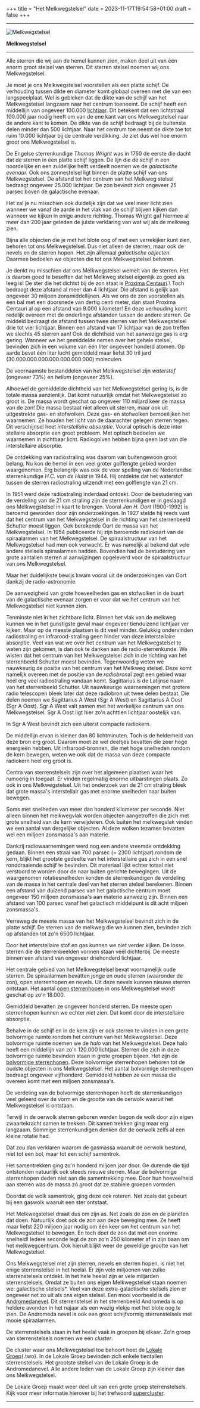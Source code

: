 +++
title = "Het Melkwegstelsel"
date = 2023-11-17T19:54:58+01:00
draft = false
+++

  -----------------------------------------------------------------------
  ![Melkwegstelsel](/melkwegstelsel-modified.png)
  
  **Melkwegstelsel**

  -----------------------------------------------------------------------

Alle sterren die wij aan de hemel kunnen zien, maken deel uit van één
enorm groot stelsel van sterren. Dit sterren stelsel noemen wij ons
Melkwegstelsel.

Je moet je ons Melkwegstelsel voorstellen als een platte schijf. De
verhouding tussen dikte en diameter komt globaal overeen met die van een
langspeelplaat. Wel is gebleken dat de dikte van de schijf van het
Melkwegstelsel langzaam naar het centrum toeneemt. De schijf heeft een
middellijn van ongeveer 100.000 [lichtjaar](/encyclopedie/lichtjaar). Dit
betekent dat een lichtstraal 100.000 jaar nodig heeft om van de ene kant
van ons Melkwegstelsel naar de andere kant te komen. De dikte van de
schijf bedraagt bij de buitenste delen minder dan 500 lichtjaar. Naar
het centrum toe neemt de dikte toe tot ruim 10.000 lichtjaar bij de
centrale verdikking. Je ziet dus wel hoe enorm groot ons Melkwegstelsel
is.

De Engelse sterrenkundige *Thomas Wright* was in 1750 de eerste die
dacht dat de sterren in een platte schijf liggen. De lijn die de schijf
in een noordelijke en een zuidelijke helft verdeelt noemen we de
*galactische evenaar.* Ook ons zonnestelsel ligt binnen de platte schijf
van ons Melkwegstelsel. De afstand tot het centrum van het Melkweg
stelsel bedraagt ongeveer 25.000 lichtjaar. De zon bevindt zich ongeveer
25 parsec boven de galactische evenaar.

Het zal je nu misschien ook duidelijk zijn dat we veel meer licht zien
wanneer we vanaf de aarde in het vlak van de schijf blijven kijken dan
wanneer we kijken in enige andere richting. Thomas Wright gaf hiermee al
meer dan 200 jaar geleden de juiste verklaring van wat wij als de
melkweg zien.

Bijna alle objecten die je met het blote oog of met een verrekijker kunt
zien, behoren tot ons Melkwegstelsel. Dus niet alleen de sterren, maar
ook de nevels en de sterren hopen. Het zijn allemaal *galactische
objecten*. Daarmee bedoelen we objecten die tot ons Melkwegstelsel
behoren.

Je denkt nu misschien dat ons Melkwegstelsel wemelt van de sterren. Het
is daarom goed te beseffen dat het Melkweg stelsel eigenlijk zo goed als
leeg is! De ster die het dichtst bij de zon staat is [Proxima Centauri](/encyclopedie/proxima).\ 
Toch bedraagt deze afstand al meer dan 4
lichtjaar. Die afstand is gelijk aan ongeveer 30 miljoen
zonsmiddellijnen. Als we ons de zon voorstellen als een bal met een
doorsnede van dertig centi meter, dan staat Proxima Centauri al op een
afstand van 9.000 kilometer! En deze verhouding komt redelijk overeen
met de onderlinge afstanden tussen de andere sterren. Ge middeld
bedraagt de afstand tussen twee sterren van het Melkwegstelsel drie tot
vier lichtjaar. Binnen een afstand van 17 lichtjaar van de zon treffen
we slechts 45 sterren aan! Ook de dichtheid van het aanwezige gas is erg
gering. Wanneer we het gemiddelde nemen over het gehele stelsel,
bevinden zich in een volume van één liter ongeveer honderd atomen. Op
aarde bevat één liter lucht gemiddeld maar liefst 30 tril jard
(30.000.000.000.000.000.000.000) moleculen.

De voornaamste bestanddelen van het Melkwegstelsel zijn *waterstof*
(ongeveer 73%) en *helium* (ongeveer 25%).

Alhoewel de gemiddelde dichtheid van het Melkwegstelsel gering is, is de
totale massa aanzienlijk. Dat komt natuurlijk omdat het Melkwegstelsel
zo groot is. De massa wordt geschat op ongeveer 110 miljard keer de
massa van de zon! Die massa bestaat niet alleen uit sterren, maar ook
uit uitgestrekte gas- en stofwolken. Deze gas- en stofwolken
bemoeilijken het waarnemen. Ze houden het licht van de daarachter
gelegen sterren tegen. Dit verschijnsel heet *interstellaire absorptie*.
Vooral optisch is deze inter stellaire absorptie een groot probleem. Met
optisch bedoelen we waarnemen in zichtbaar licht. Radiogolven hebben
bijna geen last van die interstellaire absorptie.

De ontdekking van radiostraling was daarom van buitengewoon groot
belang. Nu kon de hemel in een veel groter golflengte gebied worden
waargenomen. Erg belangrijk was ook de voor spelling van de Nederlandse
sterrenkundige *H.C. van de Hulst* in 1944. Hij ontdekte dat het
waterstof tussen de sterren radiostraling uitzendt met een golflengte
van 21 cm.

In 1951 werd deze radiostraling inderdaad ontdekt. Door de bestudering
van de verdeling van de 21 cm straling zijn de sterrenkundigen er in
geslaagd ons Melkwegstelsel in kaart te brengen. Vooral *Jan H. Oort*
(1900-1992) is beroemd geworden door zijn onderzoekingen. In 1927 stelde
hij reeds vast dat het centrum van het Melkwegstelsel in de richting van
het sterrenbeeld Schutter moest liggen. Ook berekende Oort de massa van
het Melkwegstelsel. In 1954 publiceerde hij zijn beroemde radiokaart van
de spiraalarmen van het Melkwegstelsel. De spiraalstructuur van het
Melkwegstelsel had men ook verwacht. Er was namelijk al bekend dat vele
andere stelsels spiraalarmen hadden. Bovendien had de bestudering van
grote aantallen sterren al aanwijzingen opgeleverd voor de
spiraalstructuur van ons Melkwegstelsel.

Maar het duidelijkste bewijs kwam vooral uit de onderzoekingen van Oort
dankzij de radio-astronomie.

De aanwezigheid van grote hoeveelheden gas en stofwolken in de buurt van
de galactische evenaar zorgen er voor dat we het centrum van het
Melkwegstelsel niet kunnen zien.

Tenminste niet in het zichtbare licht. Binnen het vlak van de melkweg
kunnen we in het gunstigste geval maar ongeveer tienduizend lichtjaar
ver kijken. Maar op de meeste plaatsen is dit veel minder. Gelukkig
ondervinden radiostraling en infrarood-straling geen hinder van deze
interstellaire absorptie. Veel van wat we over het centrum van het
Melkwegstelsel te weten zijn gekomen, is dan ook te danken aan de
radio-sterrenkunde. We wisten dat het centrum van het Melkwegstelsel
zich in de richting van het sterrenbeeld Schutter moest bevinden.
Tegenwoordig weten we nauwkeurig de positie van het centrum van het
Melkweg stelsel. Deze komt namelijk overeen met de positie van de
*radiobron*al zegt een gebied waar héél erg veel radiostraling vandaan
komt. Sagittarius is de Latijnse naam van het sterrenbeeld Schutter. Uit
nauwkeurige waarnemingen met grotere radio telescopen bleek later dat
deze radiobron uit twee delen bestaat. Die delen noemen we Sagittarius A
West (Sgr A West) en Sagittarius A Oost (Sgr A Oost). Sgr A West valt
samen met het werkelijke centrum van ons Melkwegstelsel. Sgr A Oost ligt
hier zo\'n achttien lichtjaar oostelijk van.

In Sgr A West bevindt zich een uiterst compacte radiokern.

De middellijn ervan is kleiner dan 80 lichtminuten. Toch is de
helderheid van deze bron erg groot. Daarom moet ze wel deeltjes bevatten
die zeer hoge energieën hebben. Uit infrarood-bronnen, die met hoge
snelheden rondom de kern bewegen, weten we ook dat de massa van deze
compacte radiokern heel erg groot is.

Centra van sterrenstelsels zijn over het algemeen plaatsen waar het
rumoerig in toegaat. Er vinden regelmatig enorme uitbarstingen plaats.
Zo ook in ons Melkwegstelsel. Uit het onderzoek van de 21 cm straling
bleek dat grote massa\'s interstellair gas met enorme snelheden naar
buiten bewegen.

Soms met snelheden van meer dan honderd kilometer per seconde. Niet
alleen binnen het melkwegvlak worden objecten aangetroffen die zich met
grote snelheid van de kern verwijderen. Ook buiten het melkwegvlak
vinden we een aantal van dergelijke objecten. Al deze wolken tezamen
bevatten wel een miljoen zonsmassa's aan materie.

Dankzij radiowaarnemingen werd nog een andere vreemde ontdekking gedaan.
Binnen een straal van 700 parsec (= 2300 lichtjaar) rondom de kern,
blijkt het grootste gedeelte van het interstellaire gas zich in een snel
ronddraaiende schijf te bevinden. Dit materiaal lijkt echter totaal niet
verstoord te worden door de naar buiten gerichte bewegingen. Uit de
waargenomen rotatiesnelheden konden de sterrenkundigen de verdeling van
de massa in het centrale deel van het sterren stelsel berekenen. Binnen
een afstand van duizend parsec van het galactische centrum moet ongeveer
150 miljoen zonsmassa's aan materie aanwezig zijn. Binnen een afstand
van 100 parsec vanaf het galactisch middelpunt is dit acht miljoen
zonsmassa's.

Verreweg de meeste massa van het Melkwegstelsel bevindt zich in de
platte schijf. De sterren van de melkweg die we kunnen zien, bevinden
zich op afstanden tot zo\'n 6500 lichtjaar.

Door het interstellaire stof en gas kunnen we niet verder kijken. De
losse sterren die de sterrenbeelden vormen staan véél dichterbij. De
meeste binnen een afstand van ongeveer driehonderd lichtjaar.

Het centrale gebied van het Melkwegstelsel bevat voornamelijk oude
sterren. De spiraalarmen bevatten jonge en oude sterren (waaronder de
zon), open sterrenhopen en nevels. Uit deze nevels kunnen nieuwe sterren
ontstaan. Het aantal [open sterrenhopen](/encyclopedie/sterrenhopen) in ons
Melkwegstelsel wordt geschat op zo'n 18.000.

Gemiddeld bevatten ze ongeveer honderd sterren. De meeste open
sterrenhopen kunnen we echter niet zien. Dat komt door de interstellaire
absorptie.

Behalve in de schijf en in de kern zijn er ook sterren te vinden in een
grote bolvormige ruimte rondom het centrum van het Melkwegstelsel. Deze
bolvormige ruimte noemen we de *halo* van het Melkwegstelsel. Deze halo
heeft een middellijn van zo\'n 120.000 lichtjaar. Sterren die zich in
deze bolvormige ruimte bevinden staan in grote groepen bijeen. Het zijn
de [bolvormige sterrenhopen](/encyclopedie/bolvormig). Deze bolvormige
sterrenhopen behoren tot de oudste objecten in ons Melkwegstelsel. Het
aantal bolvormige sterrenhopen bedraagt ongeveer vijfhonderd. Gemiddeld
hebben ze een massa die overeen komt met een miljoen zonsmassa\'s.

De verdeling van de bolvormige sterrenhopen heeft de sterrenkundigen
veel geleerd over de vorm en de grootte van de oerwolk waaruit het
Melkwegstelsel is ontstaan.

Terwijl in de oerwolk sterren geboren werden begon de wolk door zijn
eigen zwaartekracht samen te trekken. Dit samen trekken ging maar erg
langzaam. Sommige sterrenkundigen denken dat de oerwolk zelfs al een
kleine rotatie had.

Dat zou dan verklaren waarom de gasmassa waaruit de oerwolk bestond,
niet tot een bol, maar tot een schijf samentrok.

Het samentrekken ging zo\'n honderd miljoen jaar door. Ge durende die
tijd ontstonden natuurlijk ook steeds nieuwe sterren. Maar de bolvormige
sterrenhopen deden niet aan die samentrekking mee. Door hun hoeveelheid
aan sterren was de massa zó groot dat ze stabiele groepen vormden.

Doordat de wolk samentrok, ging deze ook roteren. Net zoals dat gebeurt
bij een gaswolk waaruit een ster ontstaat.

Het Melkwegstelsel draait dus om zijn as. Net zoals de zon en de
planeten dat doen. Natuurlijk doet ook de zon aan deze beweging mee. Ze
heeft maar liefst 220 miljoen jaar nodig om één keer om het centrum van
het Melkwegstelsel te bewegen. En toch doet de zon dat met een enorme
snelheid! Iedere seconde legt de zon zo\'n 250 kilometer af in zijn baan
om het melkwegcentrum. Ook hieruit blijkt weer de geweldige grootte van
het Melkwegstelsel.

Ons Melkwegstelsel met zijn sterren, nevels en sterren hopen, is niet
het enige sterrenstelsel in het heelal. Er zijn vele miljoenen van zulke
sterrenstelsels ontdekt. In het hele heelal zijn er vele miljarden
sterrenstelsels. Omdat ze buiten ons eigen Melkwegstelsel staan noemen
we: galactische stelsels*. Veel van deze extra-galactische
stelsels zien er ongeveer net zo uit als ons eigen stelsel. Een mooi
voorbeeld is de [Andromedanevel](/encyclopedie/andromedanevel). Dit
sterrenstelsel in het sterrenbeeld Andromeda is op heldere avonden in
het najaar als een wazig vlekje met het blote oog te zien. De Andromeda
nevel is ook een groot schijfvormig sterrenstelsels met mooie
spiraalarmen.

De sterrenstelsels staan in het heelal vaak in groepen bij elkaar. Zo\'n
groep van sterrenstelsels noemen we een *cluster*.

De cluster waar ons Melkwegstelsel toe behoort heet de [Lokale
Groep](lokalegr.html){.two}. In de Lokale Groep bevinden zich enkele
tientallen sterrenstelsels. Het grootste stelsel van de Lokale Groep is
de Andromedanevel. Alle andere leden van de Lokale Groep zijn kleiner
dan ons Melkwegstelsel.

De Lokale Groep maakt weer deel uit van een grote groep sterrenstelsels.
Kijk voor meer informatie hierover bij het trefwoord
[supercluster](/encyclopedie/supercluster).

---
